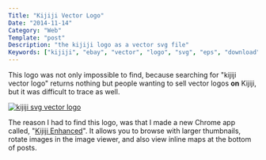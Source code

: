 ```yaml
---
Title: "Kijiji Vector Logo"
Date: "2014-11-14"
Category: "Web"
Template: "post"
Description: "the kijiji logo as a vector svg file"
Keywords: ["kijiji", "ebay", "vector", "logo", "svg", "eps", "download"]
---
```


This logo was not only impossible to find, because searching for "kijiji vector logo" returns nothing but people wanting to sell vector logos **on** Kijiji, but it was difficult to trace as well.

<div class="center">
  <a href="http://ohdoylerules.com/content/images/kijiji.svg" title="kijiji svg vector logo" target="_blank"><img alt="kijiji svg vector logo" src="http://ohdoylerules.com/content/images/kijiji.svg" ></a>
</div>

The reason I had to find this logo, was that I made a new Chrome app called, "[Kijiji Enhanced](http://goo.gl/8VXrlm "Kijiji Enhanced on the Chrome Web Store")". It allows you to browse with larger thumbnails, rotate images in the image viewer, and also view inline maps at the bottom of posts.

